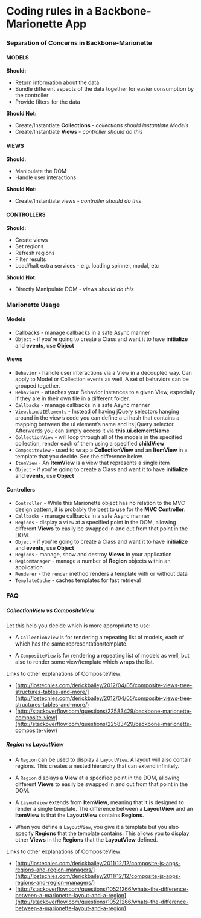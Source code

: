 # Coding rules in a Backbone-Marionette App

### Separation of Concerns in Backbone-Marionette

#### MODELS

**Should:**

* Return information about the data
* Bundle different aspects of the data together for easier consumption by the controller
* Provide filters for the data

**Should Not:**

* Create/Instantiate **Collections** - *collections should instantiate Models*
* Create/Instantiate **Views** - *controller should do this*

#### VIEWS

**Should:**

* Manipulate the DOM
* Handle user interactions

**Should Not:**

* Create/Instantiate views - *controller should do this*

#### CONTROLLERS

**Should:**

* Create views
* Set regions
* Refresh regions
* Filter results
* Load/halt extra services - e.g. loading spinner, modal, etc

**Should Not:**

* Directly Manipulate DOM - *views should do this*

### Marionette Usage

#### Models

* Callbacks - manage callbacks in a safe Async manner
* `Object` - if you're going to create a Class and want it to have **initialize** and **events**, use  **Object**

#### Views

* `Behavior` - handle user interactions via a View in a decoupled way. Can apply to Model or Collection events as well. A set of behaviors can be grouped together.
* `Behaviors` - attaches your Behavior instances to a given View, especially if they are in their own file in a different folder.
* `Callbacks` - manage callbacks in a safe Async manner
* `View.bindUIElements` - Instead of having jQuery selectors hanging around in the view’s code you can define a ui hash that contains a mapping between the ui element’s name and its jQuery selector. Afterwards you can simply access it via **this.ui.elementName**
* `CollectionView` - will loop through all of the models in the specified collection, render each of them using a specified **childView**
* `CompositeView` - used to wrap a **CollectionView** and an **ItemView** in a template that you decide. See the difference below.
* `ItemView` - An **ItemView** is a view that represents a single item
* `Object` - if you're going to create a Class and want it to have **initialize** and **events**, use  **Object**

#### Controllers

* `Controller` - While this Marionette object has no relation to the MVC design pattern, it is probably the best to use for the **MVC Controller**. 
* `Callbacks` - manage callbacks in a safe Async manner
* `Regions` - display a `View` at a specified point in the DOM, allowing different **Views** to easily be swapped in and out from that point in the DOM.
* `Object` - if you're going to create a Class and want it to have **initialize** and **events**, use  **Object**
* `Regions` - manage, show and destroy **Views** in your application
* `RegionManager` - manage a number of **Region** objects within an application
* `Renderer` - the `render` method renders a template with or without data
* `TemplateCache` - caches templates for fast retrieval

### FAQ

##### CollectionView vs CompositeView

Let this help you decide which is more appropriate to use:

* A `CollectionView` is for rendering a repeating list of models, each of which has the same representation/template.

* A `CompositeView` is for rendering a repeating list of models as well, but also to render some view/template which wraps the list.

Links to other explanations of CompositeView: 

* [http://lostechies.com/derickbailey/2012/04/05/composite-views-tree-structures-tables-and-more/](http://lostechies.com/derickbailey/2012/04/05/composite-views-tree-structures-tables-and-more/)
* [http://stackoverflow.com/questions/22583429/backbone-marionette-composite-view](http://stackoverflow.com/questions/22583429/backbone-marionette-composite-view)

##### Region vs LayoutView

* A `Region` can be used to display a `LayoutView`. A layout will also contain regions. This creates a nested hierarchy that can extend infinitely.

* A `Region` displays a **View** at a specified point in the DOM, allowing different **Views** to easily be swapped in and out from that point in the DOM.

* A `LayoutView` extends from **ItemView**, meaning that it is designed to render a single template. The difference between a **LayoutView** and an **ItemView** is that the **LayoutView** contains **Regions**. 

* When you define a `LayoutView`, you give it a template but you also specify **Regions** that the template contains. This allows you to display other **Views** in the **Regions** that the **LayoutView** defined.

Links to other explanations of CompositeView: 

* [http://lostechies.com/derickbailey/2011/12/12/composite-js-apps-regions-and-region-managers/](http://lostechies.com/derickbailey/2011/12/12/composite-js-apps-regions-and-region-managers/)
* [http://stackoverflow.com/questions/10521266/whats-the-difference-between-a-marionette-layout-and-a-region](http://stackoverflow.com/questions/10521266/whats-the-difference-between-a-marionette-layout-and-a-region)
